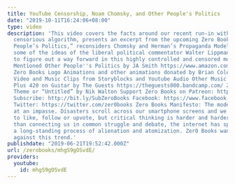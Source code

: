 ```yaml
---
title: YouTube Censorship, Noam Chomsky, and Other People's Politics
date: "2019-10-11T16:24:06+08:00"
type: video
description: 'This video covers the facts around our recent run-in with youtube’s
  censorious algorithm, presents an excerpt from the upcoming Zero Books title “Other
  People’s Politics,” reconsiders Chomsky and Herman’s Propaganda Model, and describes
  some of the ideas of the liberal political commentator Walter Lippman, as we try
  to figure out a way forward in this highly controlled and censored moment. Books
  Mentioned Other People''s Politics by JA Smith https://www.amazon.com/Other-Peoples-Politics-Populism-Corbynism/dp/1782791442
  Zero Books Logo Animations and other animations donated by Brian Cole https://www.instagram.com/robotbloodco/
  Video and Music Clips from Storyblocks and Youtube Audio Other Music Includes Macintosh
  Plus 420 on Guitar by The Guests https://theguests000.bandcamp.com/ Zero Squared
  Theme or “Untitled” by Nik Walton Support Zero Books on Patreon: https://www.patreon.com/zerobooks
  Subscribe: http://bit.ly/SubZeroBooks Facebook: https://www.facebook.com/ZeroBooks/
  Twitter: https://twitter.com/zer0books Zero Books Manifesto: The modern world is
  at an impasse. Disasters scroll across our smartphone screens and we’re invited
  to like, follow or upvote, but critical thinking is harder and harder to find. Rather
  than connecting us in common struggle and debate, the internet has sped up and deepened
  a long-standing process of alienation and atomization. Zer0 Books wants to work
  against this trend.'
publishdate: "2019-06-21T19:52:42.000Z"
url: /zerobooks/mhgS9gOSvdE/
providers:
  youtube:
    id: mhgS9gOSvdE
---
```

